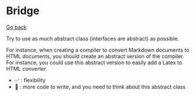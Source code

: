 # Bridge

[Go back](..)

Try to use as much abstract class (interfaces are abstract) as possible.

For instance, when creating a compiler to convert Markdown documents to HTML documents, you should create an abstract version of the compiler. For instance, you could use this abstract version to easily add a Latex to HTML converter.

* ✅ : flexibility
* 🚫 : more code to write, and you need to think about this abstract class